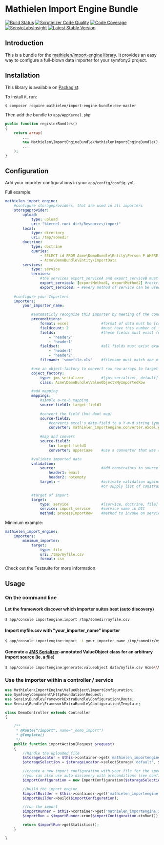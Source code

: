 Mathielen Import Engine Bundle
==========================

[![Build Status](https://travis-ci.org/mathielen/ImportEngineBundle.png?branch=master)](https://travis-ci.org/mathielen/ImportEngineBundle)
[![Scrutinizer Code Quality](https://scrutinizer-ci.com/g/mathielen/ImportEngineBundle/badges/quality-score.png?b=master)](https://scrutinizer-ci.com/g/mathielen/ImportEngineBundle/?branch=master)
[![Code Coverage](https://scrutinizer-ci.com/g/mathielen/ImportEngineBundle/badges/coverage.png?b=master)](https://scrutinizer-ci.com/g/mathielen/ImportEngineBundle/?branch=master)
[![SensioLabsInsight](https://insight.sensiolabs.com/projects/16f2af0e-9318-47f7-bd12-d3f07caf1d21/mini.png)](https://insight.sensiolabs.com/projects/16f2af0e-9318-47f7-bd12-d3f07caf1d21)
[![Latest Stable Version](https://poser.pugx.org/mathielen/import-engine-bundle/v/stable.png)](https://packagist.org/packages/mathielen/import-engine-bundle)


Introduction
------------
This is a bundle for the [mathielen/import-engine library](https://github.com/mathielen/import-engine).
It provides an easy way to configure a full-blown data importer for your symfony2 project.

Installation
------------
This library is available on [Packagist](https://packagist.org/packages/mathielen/import-engine-bundle):

To install it, run: 

```bash
$ composer require mathielen/import-engine-bundle:dev-master
```

Then add the bundle to `app/AppKernel.php`:

```php
public function registerBundles()
{
    return array(
        ...
        new Mathielen\ImportEngineBundle\MathielenImportEngineBundle(),
        ...
    );
}
```

Configuration
------------
Add your importer configurations in your `app/config/config.yml`.

Full example:
```yaml
mathielen_import_engine:
    #configure storageproviders, that are used in all importers
    storageprovider:
        upload:
            type: upload
            uri: "%kernel.root_dir%/Resources/import"
        local:
            type: directory
            uri: /tmp/somedir
        doctrine:
            type: doctrine
            queries:
                - SELECT id FROM Acme\DemoBundle\Entity\Person P WHERE P.age > 10
                - Acme\DemoBundle\Entity\ImportData
        services:
            type: service
            services:
                #the services export_serviceA and export_serviceB must be configured in DIC
                export_serviceA: [exportMethod1, exportMethod2] #restrict to specific methods of service
                export_serviceB: ~ #every method of service can be used
                 
    #configure your Importers
    importers:
        your_importer_name:

            #automaticly recognize this importer by meeting of the conditions below
            preconditions:
                format: excel               #format of data must be [csv, excel, xml]
                fieldcount: 2               #must have this number of fields
                fields:                     #these fields must exist (order is irrelevant)
                    - 'header2'
                    - 'header1'
                fieldset:                   #all fields must exist exactly this order
                    - 'header1'
                    - 'header2'
                filename: 'somefile.xls'    #filename must match one of these regular expression(s) (can be a list)

            #use an object-factory to convert raw row-arrays to target objects
            object_factory:
                type: jms_serializer        #[jms_serializer, default]
                class: Acme\DemoBundle\ValueObject\MyImportedRow

            #add mapping
            mappings:
                #simple a-to-b mapping
                source-field1: target-field1
                
                #convert the field (but dont map)
                source-field2: 
                    #converts excel's date-field to a Y-m-d string (you can use your own service-id here)
                    converter: mathielen_importengine.converter.excel.genericdate
                        
                #map and convert
                source-field3:
                    to: target-field3
                    converter: upperCase    #use a converter that was registered with the converter-provider

            #validate imported data
            validation:
                source:                     #add constraints to source fields
                    header1: email
                    header2: notempty
                target: ~                   #activate validation against generated object from object-factory (via annotations, xml)
                                            #or supply list of constraints like in source

            #target of import
            target:
                type: service               #[service, doctrine, file]
                service: import_service     #service name in DIC
                method: processImportRow    #method to invoke on service
```

Minimum example:
```yaml
mathielen_import_engine:
    importers:
        minimum_importer:
            target:
                type: file
                uri: /tmp/myfile.csv
                format: csv
```

Check out the Testsuite for more information.

Usage
------------

### On the command line

#### Let the framework discover which importer suites best (auto discovery) ####
```bash
$ app/console importengine:import /tmp/somedir/myfile.csv
```

#### Import myfile.csv with "your_importer_name" importer ####
```bash
$ app/console importengine:import -i your_importer_name /tmp/somedir/myfile.csv
```

#### Generate a [JMS Serializer](http://jmsyst.com/libs/serializer)-annotated ValueObject class for an arbitrary import source (ie. a file)
```bash
$ app/console importengine:generate:valueobject data/myfile.csv Acme\\ValueObject\\MyFileRow src
```

### Use the importer within a controller / service

```php
use Mathielen\ImportEngine\ValueObject\ImportConfiguration;
use Symfony\Component\HttpFoundation\Request;
use Sensio\Bundle\FrameworkExtraBundle\Configuration\Route;
use Sensio\Bundle\FrameworkExtraBundle\Configuration\Template;

class DemoController extends Controller
{

    /**
     * @Route("/import", name="_demo_import")
     * @Template()
     */
    public function importAction(Request $request)
    {
        //handle the uploaded file
        $storageLocator = $this->container->get('mathielen_importengine.import.storagelocator');
        $storageSelection = $storageLocator->selectStorage('default', $request->files->getIterator()->current());

        //create a new import configuration with your file for the specified importer
        //you can also use auto-discovery with preconditions (see config above and omit 2nd parameter here)
        $importConfiguration = new ImportConfiguration($storageSelection, 'your_importer_name');

        //build the import engine
        $importBuilder = $this->container->get('mathielen_importengine.import.builder');
        $importBuilder->build($importConfiguration);

        //run the import
        $importRunner = $this->container->get('mathielen_importengine.import.runner');
        $importRun = $importRunner->run($importConfiguration->toRun());

        return $importRun->getStatistics();
    }

}
```
